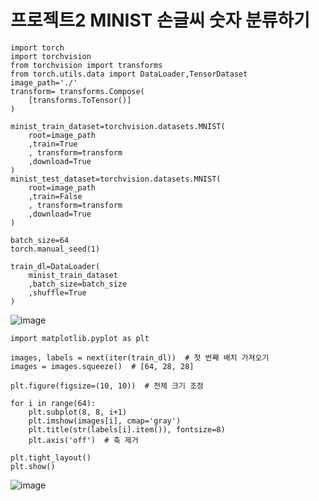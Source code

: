 # 프로젝트2 MINIST 손글씨 숫자 분류하기

```
import torch
import torchvision
from torchvision import transforms
from torch.utils.data import DataLoader,TensorDataset
image_path='./'
transform= transforms.Compose(
    [transforms.ToTensor()]
)

minist_train_dataset=torchvision.datasets.MNIST(
    root=image_path
    ,train=True
    , transform=transform
    ,download=True
)
minist_test_dataset=torchvision.datasets.MNIST(
    root=image_path
    ,train=False
    , transform=transform
    ,download=True
)

batch_size=64
torch.manual_seed(1)

train_dl=DataLoader(
    minist_train_dataset
    ,batch_size=batch_size
    ,shuffle=True
)
```
![image](https://github.com/user-attachments/assets/7166818f-2f7b-401e-9600-70220610e1e4)

```
import matplotlib.pyplot as plt

images, labels = next(iter(train_dl))  # 첫 번째 배치 가져오기
images = images.squeeze()  # [64, 28, 28]

plt.figure(figsize=(10, 10))  # 전체 크기 조정

for i in range(64):
    plt.subplot(8, 8, i+1)
    plt.imshow(images[i], cmap='gray')
    plt.title(str(labels[i].item()), fontsize=8)
    plt.axis('off')  # 축 제거

plt.tight_layout()
plt.show()
```
![image](https://github.com/user-attachments/assets/b40e782d-649e-49af-aa32-345d4d73134e)
